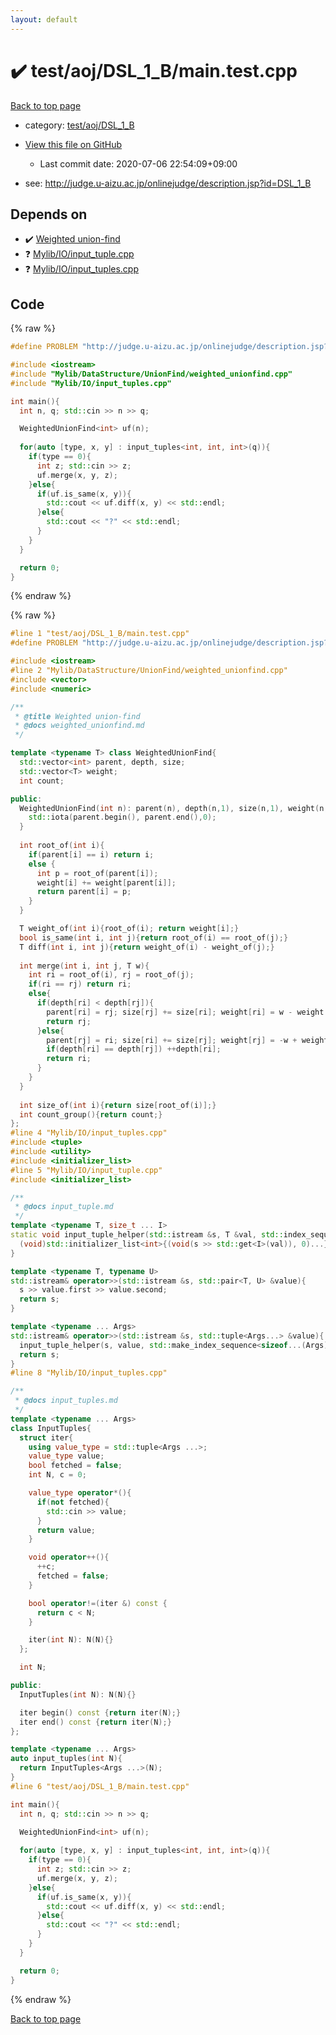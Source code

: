 ```yaml
---
layout: default
---
```


<!-- mathjax config similar to math.stackexchange -->
<script type="text/javascript" async
  src="https://cdnjs.cloudflare.com/ajax/libs/mathjax/2.7.5/MathJax.js?config=TeX-MML-AM_CHTML">
</script>
<script type="text/x-mathjax-config">
  MathJax.Hub.Config({
    TeX: { equationNumbers: { autoNumber: "AMS" }},
    tex2jax: {
      inlineMath: [ ['$','$'] ],
      processEscapes: true
    },
    "HTML-CSS": { matchFontHeight: false },
    displayAlign: "left",
    displayIndent: "2em"
  });
</script>

<script type="text/javascript" src="https://cdnjs.cloudflare.com/ajax/libs/jquery/3.4.1/jquery.min.js"></script>
<script src="https://cdn.jsdelivr.net/npm/jquery-balloon-js@1.1.2/jquery.balloon.min.js" integrity="sha256-ZEYs9VrgAeNuPvs15E39OsyOJaIkXEEt10fzxJ20+2I=" crossorigin="anonymous"></script>
<script type="text/javascript" src="../../../../assets/js/copy-button.js"></script>
<link rel="stylesheet" href="../../../../assets/css/copy-button.css" />


# :heavy_check_mark: test/aoj/DSL_1_B/main.test.cpp

<a href="../../../../index.html">Back to top page</a>

* category: <a href="../../../../index.html#d968eb1568785f4a9e284aeb2f04bd97">test/aoj/DSL_1_B</a>
* <a href="{{ site.github.repository_url }}/blob/master/test/aoj/DSL_1_B/main.test.cpp">View this file on GitHub</a>
    - Last commit date: 2020-07-06 22:54:09+09:00


* see: <a href="http://judge.u-aizu.ac.jp/onlinejudge/description.jsp?id=DSL_1_B">http://judge.u-aizu.ac.jp/onlinejudge/description.jsp?id=DSL_1_B</a>


## Depends on

* :heavy_check_mark: <a href="../../../../library/Mylib/DataStructure/UnionFind/weighted_unionfind.cpp.html">Weighted union-find</a>
* :question: <a href="../../../../library/Mylib/IO/input_tuple.cpp.html">Mylib/IO/input_tuple.cpp</a>
* :question: <a href="../../../../library/Mylib/IO/input_tuples.cpp.html">Mylib/IO/input_tuples.cpp</a>


## Code

<a id="unbundled"></a>
{% raw %}
```cpp
#define PROBLEM "http://judge.u-aizu.ac.jp/onlinejudge/description.jsp?id=DSL_1_B"

#include <iostream>
#include "Mylib/DataStructure/UnionFind/weighted_unionfind.cpp"
#include "Mylib/IO/input_tuples.cpp"

int main(){
  int n, q; std::cin >> n >> q;

  WeightedUnionFind<int> uf(n);
  
  for(auto [type, x, y] : input_tuples<int, int, int>(q)){
    if(type == 0){
      int z; std::cin >> z;
      uf.merge(x, y, z);
    }else{
      if(uf.is_same(x, y)){
        std::cout << uf.diff(x, y) << std::endl;
      }else{
        std::cout << "?" << std::endl;
      }
    }
  }

  return 0;
}

```
{% endraw %}

<a id="bundled"></a>
{% raw %}
```cpp
#line 1 "test/aoj/DSL_1_B/main.test.cpp"
#define PROBLEM "http://judge.u-aizu.ac.jp/onlinejudge/description.jsp?id=DSL_1_B"

#include <iostream>
#line 2 "Mylib/DataStructure/UnionFind/weighted_unionfind.cpp"
#include <vector>
#include <numeric>

/**
 * @title Weighted union-find
 * @docs weighted_unionfind.md
 */

template <typename T> class WeightedUnionFind{
  std::vector<int> parent, depth, size;
  std::vector<T> weight;
  int count;

public:
  WeightedUnionFind(int n): parent(n), depth(n,1), size(n,1), weight(n,0){
    std::iota(parent.begin(), parent.end(),0);
  }
  
  int root_of(int i){
    if(parent[i] == i) return i;
    else {
      int p = root_of(parent[i]);
      weight[i] += weight[parent[i]];
      return parent[i] = p;
    }
  }

  T weight_of(int i){root_of(i); return weight[i];} 
  bool is_same(int i, int j){return root_of(i) == root_of(j);}
  T diff(int i, int j){return weight_of(i) - weight_of(j);}
  
  int merge(int i, int j, T w){
    int ri = root_of(i), rj = root_of(j);
    if(ri == rj) return ri;
    else{
      if(depth[ri] < depth[rj]){
        parent[ri] = rj; size[rj] += size[ri]; weight[ri] = w - weight[i] + weight[j];
        return rj;
      }else{
        parent[rj] = ri; size[ri] += size[rj]; weight[rj] = -w + weight[i] - weight[j];
        if(depth[ri] == depth[rj]) ++depth[ri];
        return ri;
      }
    }
  }
  
  int size_of(int i){return size[root_of(i)];}
  int count_group(){return count;}
};
#line 4 "Mylib/IO/input_tuples.cpp"
#include <tuple>
#include <utility>
#include <initializer_list>
#line 5 "Mylib/IO/input_tuple.cpp"
#include <initializer_list>

/**
 * @docs input_tuple.md
 */
template <typename T, size_t ... I>
static void input_tuple_helper(std::istream &s, T &val, std::index_sequence<I...>){
  (void)std::initializer_list<int>{(void(s >> std::get<I>(val)), 0)...};
}

template <typename T, typename U>
std::istream& operator>>(std::istream &s, std::pair<T, U> &value){
  s >> value.first >> value.second;
  return s;
}

template <typename ... Args>
std::istream& operator>>(std::istream &s, std::tuple<Args...> &value){
  input_tuple_helper(s, value, std::make_index_sequence<sizeof...(Args)>());
  return s;
}
#line 8 "Mylib/IO/input_tuples.cpp"

/**
 * @docs input_tuples.md
 */
template <typename ... Args>
class InputTuples{
  struct iter{
    using value_type = std::tuple<Args ...>;
    value_type value;
    bool fetched = false;
    int N, c = 0;

    value_type operator*(){
      if(not fetched){
        std::cin >> value;
      }
      return value;
    }

    void operator++(){
      ++c;
      fetched = false;
    }

    bool operator!=(iter &) const {
      return c < N;
    }

    iter(int N): N(N){}
  };

  int N;

public:
  InputTuples(int N): N(N){}

  iter begin() const {return iter(N);}
  iter end() const {return iter(N);}
};

template <typename ... Args>
auto input_tuples(int N){
  return InputTuples<Args ...>(N);
}
#line 6 "test/aoj/DSL_1_B/main.test.cpp"

int main(){
  int n, q; std::cin >> n >> q;

  WeightedUnionFind<int> uf(n);
  
  for(auto [type, x, y] : input_tuples<int, int, int>(q)){
    if(type == 0){
      int z; std::cin >> z;
      uf.merge(x, y, z);
    }else{
      if(uf.is_same(x, y)){
        std::cout << uf.diff(x, y) << std::endl;
      }else{
        std::cout << "?" << std::endl;
      }
    }
  }

  return 0;
}

```
{% endraw %}

<a href="../../../../index.html">Back to top page</a>

